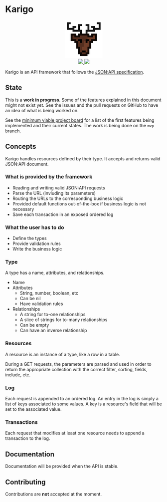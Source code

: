 # Karigo

<div align="center" style="text-align: center;">
  <img src="logo.png" height="120">
  <br>
  <a href="https://travis-ci.com/mfcochauxlaberge/karigo">
    <img src="https://travis-ci.com/mfcochauxlaberge/karigo.svg?branch=master">
  </a>
  <!-- <a href="https://codecov.io/gh/mfcochauxlaberge/karigo">
    <img src="https://codecov.io/gh/mfcochauxlaberge/karigo/branch/master/graph/badge.svg">
  </a> -->
  <a href="https://godoc.org/github.com/mfcochauxlaberge/karigo">
    <img src="https://godoc.org/github.com/golang/gddo?status.svg">
  </a>
</div>

Karigo is an API framework that follows the [JSON:API specification](https://jsonapi.org/format).

## State

This is a **work in progress**. Some of the features explained in this document might not exist yet. See the issues and the pull requests on GitHub to have an idea of what is being worked on.

See the [minimum viable project board](https://github.com/mfcochauxlaberge/karigo/projects/1) for a list of the first features being implemented and their current states. The work is being done on the `mvp` branch.

## Concepts

Karigo handles resources defined by their type. It accepts and returns valid JSON:API document.

### What is provided by the framework

 - Reading and writing valid JSON:API requests
 - Parse the URL (invluding its parameters)
 - Routing the URLs to the corresponding business logic
 - Provided default functions out-of-the-box if business logic is not necessary
 - Save each transaction in an exposed ordered log

### What the user has to do

 - Define the types
 - Provide validation rules
 - Write the business logic

### Type

A type has a name, attributes, and relationships.

 - Name
 - Attributes
   - String, number, boolean, etc
   - Can be nil
   - Have validation rules
 - Relationships
   - A string for to-one relationships
   - A slice of strings for to-many relationships
   - Can be empty
   - Can have an inverse relationship

### Resources

A resource is an instance of a type, like a row in a table.

During a GET requests, the parameters are parsed and used in order to return the appropriate collection with the correct filter, sorting, fields, include, etc.

### Log

Each request is appended to an ordered log. An entry in the log is simply a list of keys associated to some values. A key is a resource's field that will be set to the associated value.

### Transactions

Each request that modifies at least one resource needs to append a transaction to the log.

## Documentation

Documentation will be provided when the API is stable.

## Contributing

Contributions are **not** accepted at the moment.

